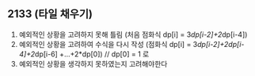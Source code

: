 2133 (타일 채우기)
---
1. 예외적인 상황을 고려하지 못해 틀림 (처음 점화식 dp[i] = 3*dp[i-2]+2*dp[i-4])
2. 예외적인 상황을 고려하여 수식을 다시 작성 (점화식 dp[i] = 3*dp[i-2]+2dp[i-4]+2*dp[i-6] +...+2*dp[0]) // dp[0] = 1 로 
3. 예외적인 상황을 생각하지 못하였는지 고려해야한다
